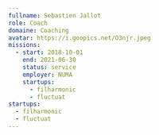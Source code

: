 ```yaml
---
fullname: Sebastien Jallot
role: Coach
domaine: Coaching
avatar: https://i.goopics.net/O3njr.jpeg
missions:
  - start: 2018-10-01
    end: 2021-06-30
    status: service
    employer: NUMA
    startups:
      - filharmonic
      - fluctuat
startups:
  - filharmonic
  - fluctuat
---
```

